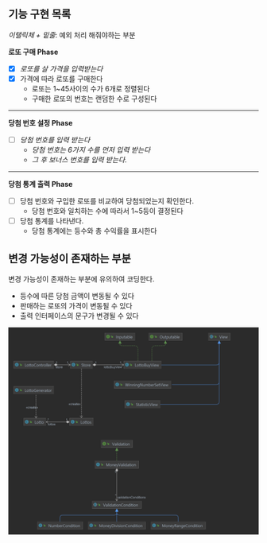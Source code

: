 ## 기능 구현 목록

*이탤릭체 + 밑줄*: 예외 처리 해줘야하는 부분

**로또 구매 Phase**

- [x]  *로또를 살 가격을 입력받는다*
- [x]  가격에 따라 로또를 구매한다
    - 로또는 1~45사이의 수가 6개로 정렬된다
    - 구매한 로또의 번호는 랜덤한 수로 구성된다

---

**당첨 번호 설정 Phase**

- [ ]  *당첨 번호를 입력 받는다*
    - *당첨 번호는 6가지 수를 먼저 입력 받는다*
    - *그 후 보너스 번호를 입력 받는다.*

---

**당첨 통계 출력 Phase**

- [ ]  당첨 번호와 구입한 로또를 비교하여 당첨되었는지 확인한다.
    - 당첨 번호와 일치하는 수에 따라서 1~5등이 결정된다
- [ ]  당첨 통계를 나타낸다.
    - 당첨 통계에는 등수와 총 수익률을 표시한다

## 변경 가능성이 존재하는 부분

변경 가능성이 존재하는 부분에 유의하여 코딩한다.

- 등수에 따른 당첨 금액이 변동될 수 있다
- 판매하는 로또의 가격이 변동될 수 있다
- 출력 인터페이스의 문구가 변경될 수 있다

![](communication_diagram.png)
